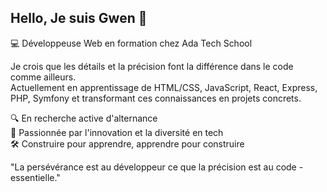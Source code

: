 ## Hello, Je suis Gwen 👋

💻 Développeuse Web en formation chez Ada Tech School

Je crois que les détails et la précision font la différence dans le code comme ailleurs.<br/>
Actuellement en apprentissage de HTML/CSS, JavaScript, React, Express, PHP, Symfony et transformant ces connaissances en projets concrets.

🔍 En recherche active d'alternance<br/>
🌱 Passionnée par l'innovation et la diversité en tech<br/>
🛠️ Construire pour apprendre, apprendre pour construire<br/>

"La persévérance est au développeur ce que la précision est au code - essentielle."

<!--
**IkuroMaira/IkuroMaira** is a ✨ _special_ ✨ repository because its `README.md` (this file) appears on your GitHub profile.

Here are some ideas to get you started:

- 🔭 I’m currently working on ...
- 🌱 I’m currently learning ...
- 👯 I’m looking to collaborate on ...
- 🤔 I’m looking for help with ...
- 💬 Ask me about ...
- 📫 How to reach me: ...
- 😄 Pronouns: ...
- ⚡ Fun fact: ...
-->
